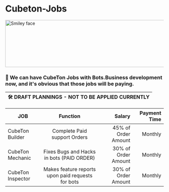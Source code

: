 # Cubeton-Jobs

<img src="https://i.ibb.co/MpFqVzq/IMG-20220626-192620-336-removebg-preview.png" alt="Smiley face" height="150" width="1000"> 


<h3>🏢 We can have CubeTon Jobs with Bots.Business development now, and it's obvious that those jobs will be paying. </h3>

| 🛠️ DRAFT PLANNINGS - NOT TO BE APPLIED CURRENTLY | 
| -- |


| JOB          	|                      Function                     	|              Salary 	|       Payment Time 	|
|--------------	|:-------------------------------------------------:	|--------------------:	|-------------------:	|
| CubeTon Builder   	|            Complete Paid support Orders           	| 45% of Order Amount 	|       Monthly      	|
| CubeTon Mechanic  	|     Fixes Bugs and Hacks in bots (PAID ORDER)     	| 30% of Order Amount 	|       Monthly      	|
| CubeTon Inspector 	| Makes feature reports upon paid requests for bots 	| 30% of Order Amount 	|       Monthly      	|


